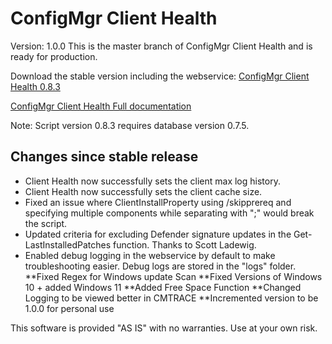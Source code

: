 # ConfigMgr Client Health

Version: 1.0.0
This is the master branch of ConfigMgr Client Health and is ready for production.

Download the stable version including the webservice: [ConfigMgr Client Health 0.8.3](https://github.com/AndersRodland/ConfigMgrClientHealth/raw/master/Download/ConfigMgrClientHealth-0.8.3.zip)

[ConfigMgr Client Health Full documentation](https://www.andersrodland.com/configmgr-client-health/)

Note: Script version 0.8.3 requires database version 0.7.5.


## Changes since stable release

* Client Health now successfully sets the client max log history.
* Client Health now successfully sets the client cache size.
* Fixed an issue where ClientInstallProperty using /skipprereq and specifying multiple components while separating with ";" would break the script.
* Updated criteria for excluding Defender signature updates in the Get-LastInstalledPatches function. Thanks to Scott Ladewig.
* Enabled debug logging in the webservice by default to make troubleshooting easier. Debug logs are stored in the "logs" folder.
**Fixed Regex for Windows update Scan
**Fixed Versions of Windows 10 + added Windows 11
**Added Free Space Function
**Changed Logging to be viewed better in CMTRACE
**Incremented version to be 1.0.0 for personal use


This software is provided "AS IS" with no warranties. Use at your own risk.
